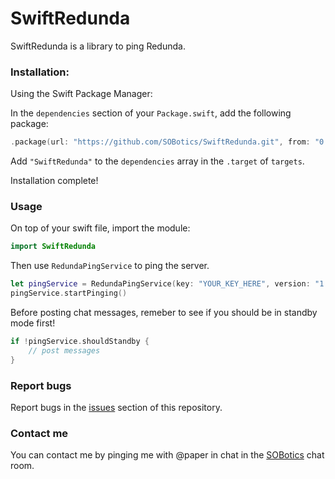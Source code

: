 # SwiftRedunda

SwiftRedunda is a library to ping Redunda.

### Installation:

Using the Swift Package Manager:

In the `dependencies` section of your `Package.swift`, add the following package:

```swift
.package(url: "https://github.com/SOBotics/SwiftRedunda.git", from: "0.1.0")
```

Add `"SwiftRedunda"` to the `dependencies` array in the `.target` of `targets`.

Installation complete!

### Usage

On top of your swift file, import the module:

```swift
import SwiftRedunda
```

Then use `RedundaPingService` to ping the server.

```swift
let pingService = RedundaPingService(key: "YOUR_KEY_HERE", version: "1.0") // remember to generate a key at redunda.sobotics.org first!
pingService.startPinging()
```

Before posting chat messages, remeber to see if you should be in standby mode first!

```swift
if !pingService.shouldStandby {
    // post messages
}
```

### Report bugs

Report bugs in the [issues](https://github.com/SOBotics/SwiftRedunda/issues) section of this repository.

### Contact me

You can contact me by pinging me with @paper in chat in the [SOBotics](https://chat.stackoverflow.com/rooms/111347/sobotics) chat room.
